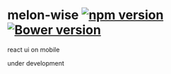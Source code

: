 # melon-wise [![npm version](https://badge.fury.io/js/melon-wise.svg)](https://www.npmjs.com/package/melon-wise) [![Bower version](https://badge.fury.io/bo/melon-wise.svg)](http://badge.fury.io/bo/melon-wise)
react ui on mobile

under development
